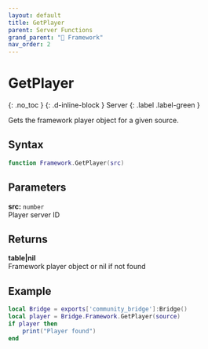```yaml
---
layout: default
title: GetPlayer
parent: Server Functions
grand_parent: "🧩 Framework"
nav_order: 2
---
```


# GetPlayer
{: .no_toc }
{: .d-inline-block }
Server
{: .label .label-green }

Gets the framework player object for a given source.

## Syntax

```lua
function Framework.GetPlayer(src)
```

## Parameters

**src:** `number`  
Player server ID

## Returns

**table|nil**  
Framework player object or nil if not found

## Example

```lua
local Bridge = exports['community_bridge']:Bridge()
local player = Bridge.Framework.GetPlayer(source)
if player then
    print("Player found")
end
```
